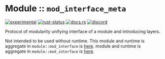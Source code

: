 <!-- {{# generate.module_header{} #}} -->

# Module :: `mod_interface_meta`
<!--{ generate.module_header.start() }-->
 [![experimental](https://raster.shields.io/static/v1?label=&message=experimental&color=orange)](https://github.com/emersion/stability-badges#experimental) [![rust-status](https://github.com/Wandalen/wTools/actions/workflows/module_mod_interface_meta_push.yml/badge.svg)](https://github.com/Wandalen/wTools/actions/workflows/module_mod_interface_meta_push.yml) [![docs.rs](https://img.shields.io/docsrs/mod_interface_meta?color=e3e8f0&logo=docs.rs)](https://docs.rs/mod_interface_meta) [![discord](https://img.shields.io/discord/872391416519737405?color=eee&logo=discord&logoColor=eee&label=ask)](https://discord.gg/m3YfbXpUUY)
<!--{ generate.module_header.end }-->

Protocol of modularity unifying interface of a module and introducing layers.

Not intended to be used without runtime. This module and runtime is aggregate in `module::mod_interface` is [here](https://github.com/Wandalen/wTools/tree/master/module/core/mod_interface).
module and runtime is aggregate in `module::mod_interface` is [here](https://github.com/Wandalen/wTools/tree/master/module/core/mod_interface).
